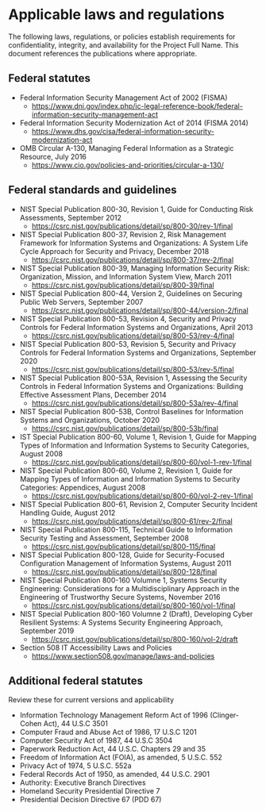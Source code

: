 # Applicable laws and regulations

The following laws, regulations, or policies establish requirements for confidentiality, integrity, and availability for the Project Full Name. This document references the publications where appropriate.

## Federal statutes

- Federal Information Security Management Act of 2002 (FISMA)
   - <https://www.dni.gov/index.php/ic-legal-reference-book/federal-information-security-management-act>
- Federal Information Security Modernization Act of 2014 (FISMA 2014)
   - <https://www.dhs.gov/cisa/federal-information-security-modernization-act>
- OMB Circular A-130, Managing Federal Information as a Strategic Resource, July 2016
   - <https://www.cio.gov/policies-and-priorities/circular-a-130/>

## Federal standards and guidelines

- NIST Special Publication 800-30, Revision 1, Guide for Conducting Risk Assessments, September 2012
   - <https://csrc.nist.gov/publications/detail/sp/800-30/rev-1/final>
- NIST Special Publication 800-37, Revision 2, Risk Management Framework for Information Systems and Organizations: A System Life Cycle Approach for Security and Privacy, December 2018
   - <https://csrc.nist.gov/publications/detail/sp/800-37/rev-2/final>
- NIST Special Publication 800-39, Managing Information Security Risk: Organization, Mission, and Information System View, March 2011
   - <https://csrc.nist.gov/publications/detail/sp/800-39/final>
- NIST Special Publication 800-44, Version 2, Guidelines on Securing Public Web Servers, September 2007
   - <https://csrc.nist.gov/publications/detail/sp/800-44/version-2/final>
- NIST Special Publication 800-53, Revision 4, Security and Privacy Controls for Federal Information Systems and Organizations, April 2013
   - <https://csrc.nist.gov/publications/detail/sp/800-53/rev-4/final>
- NIST Special Publication 800-53, Revision 5, Security and Privacy Controls for Federal Information Systems and Organizations, September 2020
   - <https://csrc.nist.gov/publications/detail/sp/800-53/rev-5/final>
- NIST Special Publication 800-53A, Revision 1, Assessing the Security Controls in Federal Information Systems and Organizations: Building Effective Assessment Plans, December 2014
   - <https://csrc.nist.gov/publications/detail/sp/800-53a/rev-4/final>
- NIST Special Publication 800-53B, Control Baselines for Information Systems and Organizations, October 2020
   - <https://csrc.nist.gov/publications/detail/sp/800-53b/final>
- IST Special Publication 800-60, Volume 1, Revision 1, Guide for Mapping Types of Information and Information Systems to Security Categories, August 2008
   - <https://csrc.nist.gov/publications/detail/sp/800-60/vol-1-rev-1/final>
- NIST Special Publication 800-60, Volume 2, Revision 1, Guide for Mapping Types of Information and Information Systems to Security Categories: Appendices, August 2008
   - <https://csrc.nist.gov/publications/detail/sp/800-60/vol-2-rev-1/final>
- NIST Special Publication 800-61, Revision 2, Computer Security Incident Handling Guide, August 2012
   - <https://csrc.nist.gov/publications/detail/sp/800-61/rev-2/final>
- NIST Special Publication 800-115, Technical Guide to Information Security Testing and Assessment, September 2008
   - <https://csrc.nist.gov/publications/detail/sp/800-115/final>
- NIST Special Publication 800-128, Guide for Security-Focused Configuration Management of Information Systems, August 2011
   - <https://csrc.nist.gov/publications/detail/sp/800-128/final>
- NIST Special Publication 800-160 Volumne 1, Systems Security Engineering: Considerations for a Multidisciplinary Approach in the Engineering of Trustworthy Secure Systems, November 2016
   - <https://csrc.nist.gov/publications/detail/sp/800-160/vol-1/final>
- NIST Special Publication 800-160 Volumne 2 (Draft), Developing Cyber Resilient Systems: A Systems Security Engineering Approach, September 2019
   - <https://csrc.nist.gov/publications/detail/sp/800-160/vol-2/draft>
- Section 508 IT Accessibility Laws and Policies
   - <https://www.section508.gov/manage/laws-and-policies>

## Additional federal statutes

Review these for current versions and applicability

- Information Technology Management Reform Act of 1996 (Clinger-Cohen Act), 44 U.S.C 3501
- Computer Fraud and Abuse Act of 1986, 17 U.S.C 1201
- Computer Security Act of 1987, 44 U.S.C 3504
- Paperwork Reduction Act, 44 U.S.C. Chapters 29 and 35
- Freedom of Information Act (FOIA), as amended, 5 U.S.C. 552
- Privacy Act of 1974, 5 U.S.C. 552a
- Federal Records Act of 1950, as amended, 44 U.S.C. 2901
- Authority: Executive Branch Directives
- Homeland Security Presidential Directive 7
- Presidential Decision Directive 67 (PDD 67)

